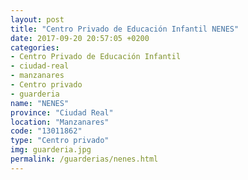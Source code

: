 ```yaml
---
layout: post
title: "Centro Privado de Educación Infantil NENES"
date: 2017-09-20 20:57:05 +0200
categories:
- Centro Privado de Educación Infantil
- ciudad-real
- manzanares
- Centro privado
- guarderia
name: "NENES"
province: "Ciudad Real"
location: "Manzanares"
code: "13011862"
type: "Centro privado"
img: guarderia.jpg
permalink: /guarderias/nenes.html
---
```

